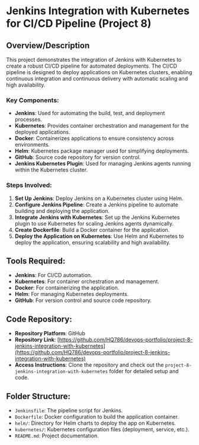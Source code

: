 # Jenkins Integration with Kubernetes for CI/CD Pipeline (Project 8)

## Overview/Description
This project demonstrates the integration of Jenkins with Kubernetes to create a robust CI/CD pipeline for automated deployments. The CI/CD pipeline is designed to deploy applications on Kubernetes clusters, enabling continuous integration and continuous delivery with automatic scaling and high availability.

### Key Components:
- **Jenkins**: Used for automating the build, test, and deployment processes.
- **Kubernetes**: Provides container orchestration and management for the deployed applications.
- **Docker**: Containerizes applications to ensure consistency across environments.
- **Helm**: Kubernetes package manager used for simplifying deployments.
- **GitHub**: Source code repository for version control.
- **Jenkins Kubernetes Plugin**: Used for managing Jenkins agents running within the Kubernetes cluster.

### Steps Involved:
1. **Set Up Jenkins**: Deploy Jenkins on a Kubernetes cluster using Helm.
2. **Configure Jenkins Pipeline**: Create a Jenkins pipeline to automate building and deploying the application.
3. **Integrate Jenkins with Kubernetes**: Set up the Jenkins Kubernetes plugin to use Kubernetes for scaling Jenkins agents dynamically.
4. **Create Dockerfile**: Build a Docker container for the application.
5. **Deploy the Application on Kubernetes**: Use Helm and Kubernetes to deploy the application, ensuring scalability and high availability.

## Tools Required:
- **Jenkins**: For CI/CD automation.
- **Kubernetes**: For container orchestration and management.
- **Docker**: For containerizing the application.
- **Helm**: For managing Kubernetes deployments.
- **GitHub**: For version control and source code repository.

## Code Repository:
- **Repository Platform**: GitHub
- **Repository Link**: [https://github.com/HQ786/devops-portfolio/project-8-jenkins-integration-with-kubernetes](https://github.com/HQ786/devops-portfolio/project-8-jenkins-integration-with-kubernetes)
- **Access Instructions**: Clone the repository and check out the `project-8-jenkins-integration-with-kubernetes` folder for detailed setup and code.

## Folder Structure:
- `Jenkinsfile`: The pipeline script for Jenkins.
- `Dockerfile`: Docker configuration to build the application container.
- `helm/`: Directory for Helm charts to deploy the app on Kubernetes.
- `kubernetes/`: Kubernetes configuration files (deployment, service, etc.).
- `README.md`: Project documentation.

